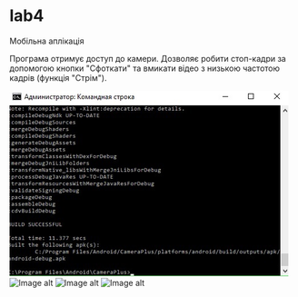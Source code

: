 # lab4
Мобільна аплікація

Програма отримує доступ до камери. Дозволяє робити стоп-кадри за допомогою кнопки "Сфоткати" та вмикати відео з низькою частотою кадрів (функція "Стрім").


![Image alt](https://github.com/igorandr210/lab4/blob/master/screen/0.jpg)
![Image alt](https://github.com/igorandr210/lab4/blob/master/screen/1.jpg)
![Image alt](https://github.com/igorandr210/lab4/blob/master/screen/3.jpg)
![Image alt](https://github.com/igorandr210/lab4/blob/master/screen/4.jpg)


